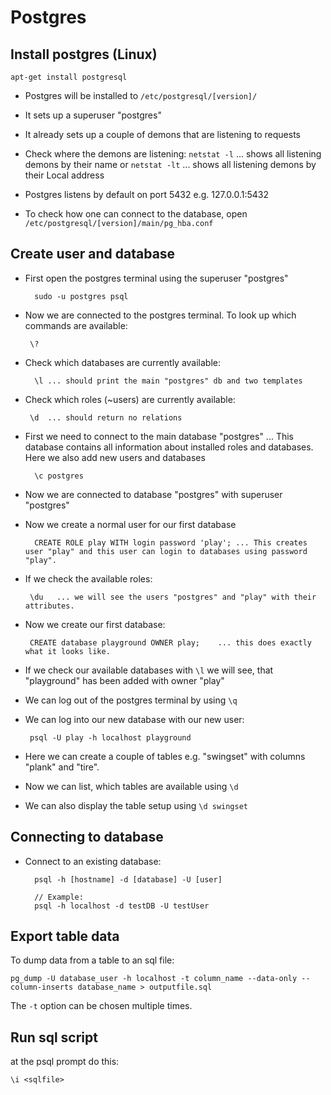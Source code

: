 Postgres
========


## Install postgres (Linux)

    apt-get install postgresql

- Postgres will be installed to `/etc/postgresql/[version]/`
- It sets up a superuser "postgres"
- It already sets up a couple of demons that are listening to requests
- Check where the demons are listening:
       `netstat -l`    ... shows all listening demons by their name
    or
       `netstat -lt`   ... shows all listening demons by their Local address

- Postgres listens by default on port 5432 e.g. 127.0.0.1:5432
- To check how one can connect to the database, open `/etc/postgresql/[version]/main/pg_hba.conf`


## Create user and database

- First open the postgres terminal using the superuser "postgres"

        sudo -u postgres psql
- Now we are connected to the postgres terminal. To look up which commands are available:

       \?
- Check which databases are currently available:

        \l ... should print the main "postgres" db and two templates
- Check which roles (~users) are currently available:

       \d  ... should return no relations
- First we need to connect to the main database "postgres" ... This database contains all information about installed roles and databases. Here we also add new users and databases

        \c postgres
- Now we are connected to database "postgres" with superuser "postgres"
- Now we create a normal user for our first database

        CREATE ROLE play WITH login password 'play'; ... This creates user "play" and this user can login to databases using password "play".
- If we check the available roles:

       \du   ... we will see the users "postgres" and "play" with their attributes.
- Now we create our first database:

       CREATE database playground OWNER play;    ... this does exactly what it looks like.
- If we check our available databases with `\l` we will see, that "playground" has been added with owner "play"
- We can log out of the postgres terminal by using `\q`

- We can log into our new database with our new user:

       psql -U play -h localhost playground

- Here we can create a couple of tables e.g. "swingset" with columns "plank" and "tire".
- Now we can list, which tables are available using `\d`
- We can also display the table setup using `\d swingset`


## Connecting to database

- Connect to an existing database:

        psql -h [hostname] -d [database] -U [user]

        // Example:
        psql -h localhost -d testDB -U testUser


## Export table data

To dump data from a table to an sql file:

    pg_dump -U database_user -h localhost -t column_name --data-only --column-inserts database_name > outputfile.sql

The `-t` option can be chosen multiple times. 

## Run sql script

at the psql prompt do this:

    \i <sqlfile>
